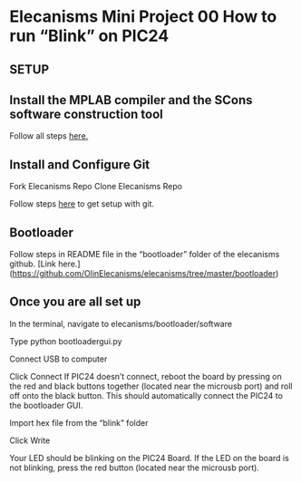 # Elecanisms Mini Project 00 How to run “Blink” on PIC24

## SETUP

## Install the MPLAB compiler and the SCons software construction tool
Follow all steps [here.](http://elecanisms.olin.edu/handouts/1.1_BuildTools.pdf)

## Install and Configure Git
Fork Elecanisms Repo
Clone Elecanisms Repo

Follow steps [here](http://elecanisms.olin.edu/handouts/1.2_Getting_Started_w_Git.pdf) to get setup with git. 


## Bootloader 
Follow steps in README file in the “bootloader” folder of the elecanisms github. 
[Link here.] (https://github.com/OlinElecanisms/elecanisms/tree/master/bootloader)

## Once you are all set up

In the terminal, navigate to elecanisms/bootloader/software

Type python bootloadergui.py

Connect USB to computer

Click Connect
If PIC24 doesn’t connect, reboot the board by pressing on the red and black buttons together (located near the microusb port) and roll off onto the black button. This should automatically connect the PIC24 to the bootloader GUI.

Import hex file from the “blink” folder

Click Write

Your LED should be blinking on the PIC24 Board. If the LED on the board is not blinking, press the red button (located near the microusb port).
